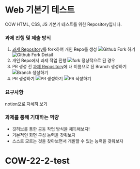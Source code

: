 # Web 기본기 테스트
COW HTML, CSS, JS 기본기 테스트를 위한 Repository입니다.

### 과제 진행 및 제출 방식
1. [과제 Repository](https://github.com/MJU-Coin/22-S-basic-test)를 fork하여 개인 Repo를 생성
![Github Fork 하기](https://user-images.githubusercontent.com/61923768/175819407-61e3df49-11f9-4565-b358-5d5fd399b45d.png)
![Github Fork Detail](https://user-images.githubusercontent.com/61923768/175819509-bd16563f-c37f-4183-95a1-9455390e0335.png)
2. 개인 Repo에서 과제 작업 진행
![fork 정상적으로 된 경우](https://user-images.githubusercontent.com/61923768/175819669-8309ef2f-e3f0-40c5-98fd-3a86e911764a.png)
3. PR 생성 전 [과제 Repository](https://github.com/MJU-Coin/22-S-basic-test)에 내 이름으로 된 Branch 생성하기
![Branch 생성하기](https://user-images.githubusercontent.com/61923768/175819862-e1158cf1-6914-4789-a56c-77fdacb21472.png)
4. PR 생성하기
![PR 생성하기](https://user-images.githubusercontent.com/61923768/175819982-c60b10ca-0629-4c23-aa90-9fe2a63b867d.png)
![PR 작성하기](https://user-images.githubusercontent.com/61923768/175821970-2264ab0b-bb1b-4a69-b36a-aed358ce3889.png)


### 요구사항
[notion으로 자세히 보기](https://coin-on-web.notion.site/Web-32abd85a25c542aabef2dae7bffa0fbf)

### 과제를 통해 기대하는 역량

- 깃허브를 통한 공동 작업 방식을 체득해보자!
- 기본적인 화면 구성 능력을 갖춰보자
- 스스로 모르는 것을 찾아보면서 개발할 수 있는 능력을 갖춰보자
# COW-22-2-test
